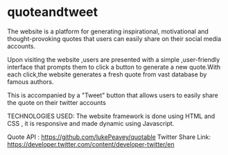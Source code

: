 # quoteandtweet
The website is a platform for generating inspirational, motivational and thought-provoking quotes that users can easily share on their social media accounts.

Upon visiting the website ,users are presented with a simple ,user-friendly interface that prompts them to click a button to generate a new quote.With each click,the website generates a fresh quote from vast database by famous authors.

This is accompanied by a "Tweet" button that allows users to easily share the quote on their twitter accounts 

TECHNOLOGIES USED:
The website framework is done using HTML and CSS , it is responsive and made dynamic using Javascript.

Quote API :  https://github.com/lukePeavey/quotable
Twitter Share Link:  https://developer.twitter.com/content/developer-twitter/en
